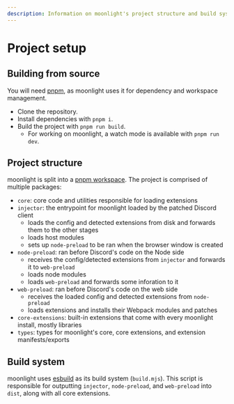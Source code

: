 ```yaml
---
description: Information on moonlight's project structure and build system
---
```


# Project setup

## Building from source

You will need [pnpm](https://pnpm.io), as moonlight uses it for dependency and workspace management.

- Clone the repository.
- Install dependencies with `pnpm i`.
- Build the project with `pnpm run build`.
  - For working on moonlight, a watch mode is available with `pnpm run dev`.

## Project structure

moonlight is split into a [pnpm workspace](https://pnpm.io/workspaces). The project is comprised of multiple packages:

- `core`: core code and utilities responsible for loading extensions
- `injector`: the entrypoint for moonlight loaded by the patched Discord client
  - loads the config and detected extensions from disk and forwards them to the other stages
  - loads host modules
  - sets up `node-preload` to be ran when the browser window is created
- `node-preload`: ran before Discord's code on the Node side
  - receives the config/detected extensions from `injector` and forwards it to `web-preload`
  - loads node modules
  - loads `web-preload` and forwards some inforation to it
- `web-preload`: ran before Discord's code on the web side
  - receives the loaded config and detected extensions from `node-preload`
  - loads extensions and installs their Webpack modules and patches
- `core-extensions`: built-in extensions that come with every moonlight install, mostly libraries
- `types`: types for moonlight's core, core extensions, and extension manifests/exports

## Build system

moonlight uses [esbuild](https://esbuild.github.io) as its build system (`build.mjs`). This script is responsible for outputting `injector`, `node-preload`, and `web-preload` into `dist`, along with all core extensions.
